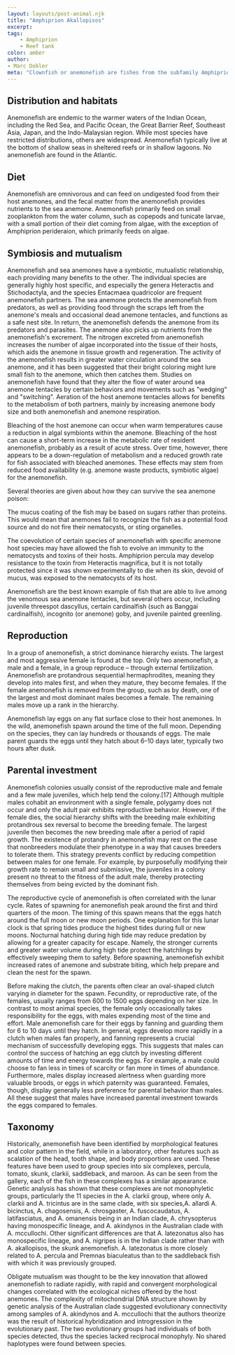 ```yaml
---
layout: layouts/post-animal.njk
title: "Amphiprion Akallopisos"
excerpt: 
tags:
    - Amphiprion
    - Reef tank
color: amber
author:
- Marc Dobler
meta: "Clownfish or anemonefish are fishes from the subfamily Amphiprioninae in the family Pomacentridae. Thirty species are recognized: one in the genus Premnas, while the remaining are in the genus Amphiprion. In the wild, they all form symbiotic mutualisms with sea anemones. Depending on species, anemonefish are overall yellow, orange, or a reddish or blackish color, and many show white bars or patches. The largest can reach a length of 17 cm (6+1⁄2 in), while the smallest barely achieve 7–8 cm (2+3⁄4–3+1⁄4 in)."
---
```


## Distribution and habitats

Anemonefish are endemic to the warmer waters of the Indian Ocean, including the Red Sea, and Pacific Ocean, the Great Barrier Reef, Southeast Asia, Japan, and the Indo-Malaysian region. While most species have restricted distributions, others are widespread. Anemonefish typically live at the bottom of shallow seas in sheltered reefs or in shallow lagoons. No anemonefish are found in the Atlantic.

## Diet

Anemonefish are omnivorous and can feed on undigested food from their host anemones, and the fecal matter from the anemonefish provides nutrients to the sea anemone. Anemonefish primarily feed on small zooplankton from the water column, such as copepods and tunicate larvae, with a small portion of their diet coming from algae, with the exception of Amphiprion perideraion, which primarily feeds on algae.

## Symbiosis and mutualism

Anemonefish and sea anemones have a symbiotic, mutualistic relationship, each providing many benefits to the other. The individual species are generally highly host specific, and especially the genera Heteractis and Stichodactyla, and the species Entacmaea quadricolor are frequent anemonefish partners. The sea anemone protects the anemonefish from predators, as well as providing food through the scraps left from the anemone's meals and occasional dead anemone tentacles, and functions as a safe nest site. In return, the anemonefish defends the anemone from its predators and parasites. The anemone also picks up nutrients from the anemonefish's excrement. The nitrogen excreted from anemonefish increases the number of algae incorporated into the tissue of their hosts, which aids the anemone in tissue growth and regeneration. The activity of the anemonefish results in greater water circulation around the sea anemone, and it has been suggested that their bright coloring might lure small fish to the anemone, which then catches them. Studies on anemonefish have found that they alter the flow of water around sea anemone tentacles by certain behaviors and movements such as "wedging" and "switching". Aeration of the host anemone tentacles allows for benefits to the metabolism of both partners, mainly by increasing anemone body size and both anemonefish and anemone respiration.

Bleaching of the host anemone can occur when warm temperatures cause a reduction in algal symbionts within the anemone. Bleaching of the host can cause a short-term increase in the metabolic rate of resident anemonefish, probably as a result of acute stress. Over time, however, there appears to be a down-regulation of metabolism and a reduced growth rate for fish associated with bleached anemones. These effects may stem from reduced food availability (e.g. anemone waste products, symbiotic algae) for the anemonefish.

Several theories are given about how they can survive the sea anemone poison:

The mucus coating of the fish may be based on sugars rather than proteins. This would mean that anemones fail to recognize the fish as a potential food source and do not fire their nematocysts, or sting organelles.

The coevolution of certain species of anemonefish with specific anemone host species may have allowed the fish to evolve an immunity to the nematocysts and toxins of their hosts. Amphiprion percula may develop resistance to the toxin from Heteractis magnifica, but it is not totally protected since it was shown experimentally to die when its skin, devoid of mucus, was exposed to the nematocysts of its host.

Anemonefish are the best known example of fish that are able to live among the venomous sea anemone tentacles, but several others occur, including juvenile threespot dascyllus, certain cardinalfish (such as Banggai cardinalfish), incognito (or anemone) goby, and juvenile painted greenling.

## Reproduction

In a group of anemonefish, a strict dominance hierarchy exists. The largest and most aggressive female is found at the top. Only two anemonefish, a male and a female, in a group reproduce – through external fertilization. Anemonefish are protandrous sequential hermaphrodites, meaning they develop into males first, and when they mature, they become females. If the female anemonefish is removed from the group, such as by death, one of the largest and most dominant males becomes a female. The remaining males move up a rank in the hierarchy.

Anemonefish lay eggs on any flat surface close to their host anemones. In the wild, anemonefish spawn around the time of the full moon. Depending on the species, they can lay hundreds or thousands of eggs. The male parent guards the eggs until they hatch about 6–10 days later, typically two hours after dusk.

## Parental investment

Anemonefish colonies usually consist of the reproductive male and female and a few male juveniles, which help tend the colony.[17] Although multiple males cohabit an environment with a single female, polygamy does not occur and only the adult pair exhibits reproductive behavior. However, if the female dies, the social hierarchy shifts with the breeding male exhibiting protandrous sex reversal to become the breeding female. The largest juvenile then becomes the new breeding male after a period of rapid growth. The existence of protandry in anemonefish may rest on the case that nonbreeders modulate their phenotype in a way that causes breeders to tolerate them. This strategy prevents conflict by reducing competition between males for one female. For example, by purposefully modifying their growth rate to remain small and submissive, the juveniles in a colony present no threat to the fitness of the adult male, thereby protecting themselves from being evicted by the dominant fish.

The reproductive cycle of anemonefish is often correlated with the lunar cycle. Rates of spawning for anemonefish peak around the first and third quarters of the moon. The timing of this spawn means that the eggs hatch around the full moon or new moon periods. One explanation for this lunar clock is that spring tides produce the highest tides during full or new moons. Nocturnal hatching during high tide may reduce predation by allowing for a greater capacity for escape. Namely, the stronger currents and greater water volume during high tide protect the hatchlings by effectively sweeping them to safety. Before spawning, anemonefish exhibit increased rates of anemone and substrate biting, which help prepare and clean the nest for the spawn.

Before making the clutch, the parents often clear an oval-shaped clutch varying in diameter for the spawn. Fecundity, or reproductive rate, of the females, usually ranges from 600 to 1500 eggs depending on her size. In contrast to most animal species, the female only occasionally takes responsibility for the eggs, with males expending most of the time and effort. Male anemonefish care for their eggs by fanning and guarding them for 6 to 10 days until they hatch. In general, eggs develop more rapidly in a clutch when males fan properly, and fanning represents a crucial mechanism of successfully developing eggs. This suggests that males can control the success of hatching an egg clutch by investing different amounts of time and energy towards the eggs. For example, a male could choose to fan less in times of scarcity or fan more in times of abundance. Furthermore, males display increased alertness when guarding more valuable broods, or eggs in which paternity was guaranteed. Females, though, display generally less preference for parental behavior than males. All these suggest that males have increased parental investment towards the eggs compared to females.

## Taxonomy

Historically, anemonefish have been identified by morphological features and color pattern in the field, while in a laboratory, other features such as scalation of the head, tooth shape, and body proportions are used. These features have been used to group species into six complexes, percula, tomato, skunk, clarkii, saddleback, and maroon. As can be seen from the gallery, each of the fish in these complexes has a similar appearance. Genetic analysis has shown that these complexes are not monophyletic groups, particularly the 11 species in the A. clarkii group, where only A. clarkii and A. tricintus are in the same clade, with six species,A. allardi A. bicinctus, A. chagosensis, A. chrosgaster, A. fuscocaudatus, A. latifasciatus, and A. omanensis being in an Indian clade, A. chrysopterus having monospecific lineage, and A. akindynos in the Australian clade with A. mccullochi. Other significant differences are that A. latezonatus also has monospecific lineage, and A. nigripes is in the Indian clade rather than with A. akallopisos, the skunk anemonefish. A. latezonatus is more closely related to A. percula and Premnas biaculeatus than to the saddleback fish with which it was previously grouped.

Obligate mutualism was thought to be the key innovation that allowed anemonefish to radiate rapidly, with rapid and convergent morphological changes correlated with the ecological niches offered by the host anemones. The complexity of mitochondrial DNA structure shown by genetic analysis of the Australian clade suggested evolutionary connectivity among samples of A. akindynos and A. mccullochi that the authors theorize was the result of historical hybridization and introgression in the evolutionary past. The two evolutionary groups had individuals of both species detected, thus the species lacked reciprocal monophyly. No shared haplotypes were found between species.